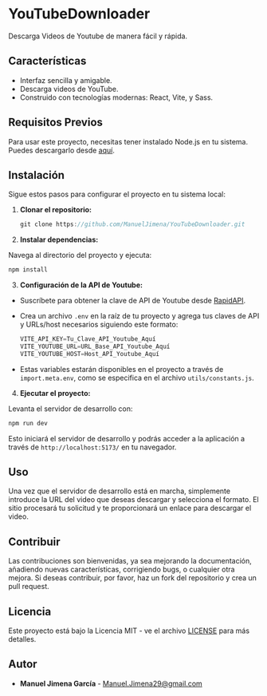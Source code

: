 # YouTubeDownloader

Descarga Videos de Youtube de manera fácil y rápida.

## Características

- Interfaz sencilla y amigable.
- Descarga videos de YouTube.
- Construido con tecnologías modernas: React, Vite, y Sass.

## Requisitos Previos

Para usar este proyecto, necesitas tener instalado Node.js en tu sistema. Puedes descargarlo desde [aquí](https://nodejs.org/).

## Instalación

Sigue estos pasos para configurar el proyecto en tu sistema local:

1. **Clonar el repositorio:**

     ```js
     git clone https://github.com/ManuelJimena/YouTubeDownloader.git
     ```

2. **Instalar dependencias:**

Navega al directorio del proyecto y ejecuta:

```js
npm install
 ```

3. **Configuración de la API de Youtube:**

- Suscríbete para obtener la clave de API de Youtube desde [RapidAPI](https://rapidapi.com/ytjar/api/ytstream-download-youtube-videos).
- Crea un archivo `.env` en la raíz de tu proyecto y agrega tus claves de API y URLs/host necesarios siguiendo este formato:

     ```js
     VITE_API_KEY=Tu_Clave_API_Youtube_Aquí
     VITE_YOUTUBE_URL=URL_Base_API_Youtube_Aquí
     VITE_YOUTUBE_HOST=Host_API_Youtube_Aquí
     ```

- Estas variables estarán disponibles en el proyecto a través de `import.meta.env`, como se especifica en el archivo `utils/constants.js`.

4. **Ejecutar el proyecto:**

Levanta el servidor de desarrollo con:

```js
npm run dev
```

Esto iniciará el servidor de desarrollo y podrás acceder a la aplicación a través de `http://localhost:5173/` en tu navegador.

## Uso

Una vez que el servidor de desarrollo está en marcha, simplemente introduce la URL del video que deseas descargar y selecciona el formato. El sitio procesará tu solicitud y te proporcionará un enlace para descargar el video.

## Contribuir

Las contribuciones son bienvenidas, ya sea mejorando la documentación, añadiendo nuevas características, corrigiendo bugs, o cualquier otra mejora. Si deseas contribuir, por favor, haz un fork del repositorio y crea un pull request.

## Licencia

Este proyecto está bajo la Licencia MIT - ve el archivo [LICENSE](LICENSE) para más detalles.

## Autor

- **Manuel Jimena García** - Manuel.Jimena29@gmail.com